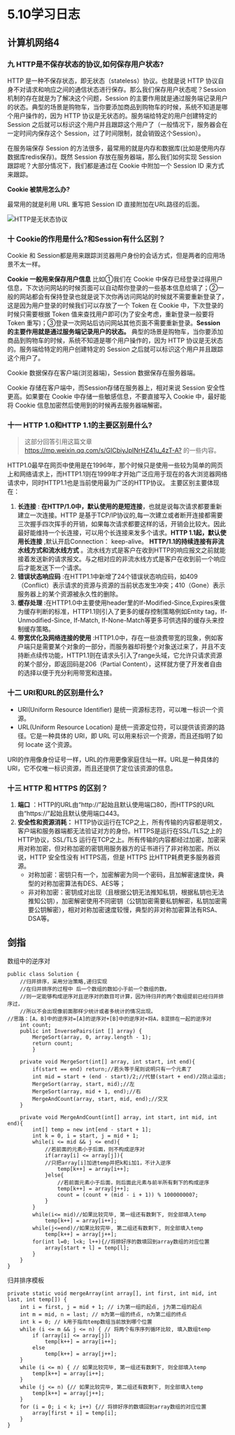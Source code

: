 # 5.10学习日志
## 计算机网络4
### 九 HTTP是不保存状态的协议,如何保存用户状态?

HTTP 是一种不保存状态，即无状态（stateless）协议。也就是说 HTTP  协议自身不对请求和响应之间的通信状态进行保存。那么我们保存用户状态呢？Session 机制的存在就是为了解决这个问题，Session 的主要作用就是通过服务端记录用户的状态。典型的场景是购物车，当你要添加商品到购物车的时候，系统不知道是哪个用户操作的，因为 HTTP 协议是无状态的。服务端给特定的用户创建特定的 Session 之后就可以标识这个用户并且跟踪这个用户了（一般情况下，服务器会在一定时间内保存这个 Session，过了时间限制，就会销毁这个Session）。

在服务端保存 Session 的方法很多，最常用的就是内存和数据库(比如是使用内存数据库redis保存)。既然 Session 存放在服务器端，那么我们如何实现 Session 跟踪呢？大部分情况下，我们都是通过在 Cookie 中附加一个 Session ID 来方式来跟踪。

**Cookie 被禁用怎么办?**

最常用的就是利用 URL 重写把 Session ID 直接附加在URL路径的后面。

![HTTP是无状态协议](https://my-blog-to-use.oss-cn-beijing.aliyuncs.com/2019-6/HTTP是无状态的.png)

### 十 Cookie的作用是什么?和Session有什么区别？

Cookie 和 Session都是用来跟踪浏览器用户身份的会话方式，但是两者的应用场景不太一样。

 **Cookie 一般用来保存用户信息** 比如①我们在 Cookie 中保存已经登录过得用户信息，下次访问网站的时候页面可以自动帮你登录的一些基本信息给填了；②一般的网站都会有保持登录也就是说下次你再访问网站的时候就不需要重新登录了，这是因为用户登录的时候我们可以存放了一个 Token 在 Cookie 中，下次登录的时候只需要根据 Token 值来查找用户即可(为了安全考虑，重新登录一般要将 Token 重写)；③登录一次网站后访问网站其他页面不需要重新登录。**Session 的主要作用就是通过服务端记录用户的状态。** 典型的场景是购物车，当你要添加商品到购物车的时候，系统不知道是哪个用户操作的，因为 HTTP 协议是无状态的。服务端给特定的用户创建特定的 Session 之后就可以标识这个用户并且跟踪这个用户了。

Cookie 数据保存在客户端(浏览器端)，Session 数据保存在服务器端。

Cookie 存储在客户端中，而Session存储在服务器上，相对来说 Session 安全性更高。如果要在 Cookie 中存储一些敏感信息，不要直接写入 Cookie 中，最好能将 Cookie 信息加密然后使用到的时候再去服务器端解密。

### 十一 HTTP 1.0和HTTP 1.1的主要区别是什么?

> 这部分回答引用这篇文章 <https://mp.weixin.qq.com/s/GICbiyJpINrHZ41u_4zT-A?> 的一些内容。

HTTP1.0最早在网页中使用是在1996年，那个时候只是使用一些较为简单的网页上和网络请求上，而HTTP1.1则在1999年才开始广泛应用于现在的各大浏览器网络请求中，同时HTTP1.1也是当前使用最为广泛的HTTP协议。 主要区别主要体现在：

1. **长连接** : **在HTTP/1.0中，默认使用的是短连接**，也就是说每次请求都要重新建立一次连接。HTTP 是基于TCP/IP协议的,每一次建立或者断开连接都需要三次握手四次挥手的开销，如果每次请求都要这样的话，开销会比较大。因此最好能维持一个长连接，可以用个长连接来发多个请求。**HTTP 1.1起，默认使用长连接** ,默认开启Connection： keep-alive。 **HTTP/1.1的持续连接有非流水线方式和流水线方式** 。流水线方式是客户在收到HTTP的响应报文之前就能接着发送新的请求报文。与之相对应的非流水线方式是客户在收到前一个响应后才能发送下一个请求。
1. **错误状态响应码** :在HTTP1.1中新增了24个错误状态响应码，如409（Conflict）表示请求的资源与资源的当前状态发生冲突；410（Gone）表示服务器上的某个资源被永久性的删除。
1. **缓存处理** :在HTTP1.0中主要使用header里的If-Modified-Since,Expires来做为缓存判断的标准，HTTP1.1则引入了更多的缓存控制策略例如Entity tag，If-Unmodified-Since, If-Match, If-None-Match等更多可供选择的缓存头来控制缓存策略。
1. **带宽优化及网络连接的使用** :HTTP1.0中，存在一些浪费带宽的现象，例如客户端只是需要某个对象的一部分，而服务器却将整个对象送过来了，并且不支持断点续传功能，HTTP1.1则在请求头引入了range头域，它允许只请求资源的某个部分，即返回码是206（Partial Content），这样就方便了开发者自由的选择以便于充分利用带宽和连接。

### 十二 URI和URL的区别是什么?

- URI(Uniform Resource Identifier) 是统一资源标志符，可以唯一标识一个资源。
- URL(Uniform Resource Location) 是统一资源定位符，可以提供该资源的路径。它是一种具体的 URI，即 URL 可以用来标识一个资源，而且还指明了如何 locate 这个资源。

URI的作用像身份证号一样，URL的作用更像家庭住址一样。URL是一种具体的URI，它不仅唯一标识资源，而且还提供了定位该资源的信息。

### 十三 HTTP 和 HTTPS 的区别？

1. **端口** ：HTTP的URL由“http://”起始且默认使用端口80，而HTTPS的URL由“https://”起始且默认使用端口443。
2. **安全性和资源消耗：** HTTP协议运行在TCP之上，所有传输的内容都是明文，客户端和服务器端都无法验证对方的身份。HTTPS是运行在SSL/TLS之上的HTTP协议，SSL/TLS 运行在TCP之上。所有传输的内容都经过加密，加密采用对称加密，但对称加密的密钥用服务器方的证书进行了非对称加密。所以说，HTTP 安全性没有 HTTPS高，但是 HTTPS 比HTTP耗费更多服务器资源。
   - 对称加密：密钥只有一个，加密解密为同一个密码，且加解密速度快，典型的对称加密算法有DES、AES等；
   - 非对称加密：密钥成对出现（且根据公钥无法推知私钥，根据私钥也无法推知公钥），加密解密使用不同密钥（公钥加密需要私钥解密，私钥加密需要公钥解密），相对对称加密速度较慢，典型的非对称加密算法有RSA、DSA等。

   
## 剑指
数组中的逆序对

```
public class Solution {
    //归并排序，采用分治策略,递归实现
    //在归并排序的过程中 后一个数组的数如小于前一个数组的数，
    //则一定能够构成逆序对且逆序对的数目可计算，因为待归并的两个数组提前已经归并排序过，
    //所以不会出现像前面那样少统计或者多统计的情况出现。
//思路：[A，B]中的逆序对=[A]的逆序对+[B]中的逆序对+将A，B混排在一起的逆序对
    int count;
    public int InversePairs(int [] array) {
        MergeSort(array, 0, array.length - 1);
        return count;
        }
    
    private void MergeSort(int[] array, int start, int end){
        if(start == end) return;//若头等于尾则说明只有一个元素了
        int mid = start + (end - start)/2;//代替(start + end)/2防止溢出;
        MergeSort(array, start, mid);//左
        MergeSort(array, mid + 1, end);//右
        MergeAndCount(array, start, mid, end);//交叉
    }
    
    private void MergeAndCount(int[] array, int start, int mid, int end){
        int[] temp = new int[end - start + 1];
        int k = 0, i = start, j = mid + 1;
        while(i <= mid && j <= end){
            //若前面的元素小于后面，则不构成逆序对
            if(array[i] <= array[j]){
            //只把array[i]加进temp并把k和i加1，不计入逆序
                temp[k++] = array[i++];
            }else{
                //若前面元素小于后面，则后面此元素与前半所有剩下的构成逆序
                temp[k++] = array[j++];
                count = (count + (mid - i + 1)) % 1000000007;
            }
        }
        while(i<= mid)//如果比较完毕, 第一组还有数剩下, 则全部填入temp
            temp[k++] = array[i++];
        while(j<=end)//如果比较完毕, 第二组还有数剩下, 则全部填入temp
            temp[k++] = array[j++];
        for(int l=0; l<k; l++){//将排好序的数填回到array数组的对应位置
            array[start + l] = temp[l];
        }
    }
}
```

归并排序模板

```
private static void mergeArray(int array[], int first, int mid, int last, int temp[]) {
    int i = first, j = mid + 1; // i为第一组的起点, j为第二组的起点
    int m = mid, n = last; // m为第一组的终点, n为第二组的终点
    int k = 0; // k用于指向temp数组当前放到哪个位置
    while (i <= m && j <= n) { // 将两个有序序列循环比较, 填入数组temp
        if (array[i] <= array[j])
            temp[k++] = array[i++];
        else
            temp[k++] = array[j++];
    }
    while (i <= m) { // 如果比较完毕, 第一组还有数剩下, 则全部填入temp
        temp[k++] = array[i++];
    }
    while (j <= n) {// 如果比较完毕, 第二组还有数剩下, 则全部填入temp
        temp[k++] = array[j++];
    }
    for (i = 0; i < k; i++) {// 将排好序的数填回到array数组的对应位置
        array[first + i] = temp[i];
    }
}
```
